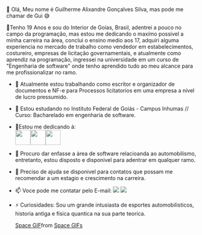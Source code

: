 🔹 Olá, Meu nome é Guilherme Alixandre Gonçalves Silva, mas pode me chamar de Gui 😅

🔹Tenho 19 Anos e sou do Interior de Goias, Brasil, adentrei a pouco no campo da programação, mas estou me dedicando o maxímo possivel a minha carreira na área, conclui o ensino medio aos 17, adquiri alguma experiencia no mercado de trabalho como vendedor em estabelecimentos, costureiro, empresas de licitação governamentais, e atualmente como aprendiz na programação, ingressei na universidade em um curso de "Engenharia de software" onde tenho aprendido tudo ao meu alcance para me profissionalizar no ramo. 

- 🔭 Atualmente estou trabalhando como escritor e organizador de documentos e NF-e para Processos licitatorios em uma empresa a nível de lucro pressumido.
  
- 🌱 Estou estudando no Instituto Federal de Goiás - Campus Inhumas // Curso: Bacharelado em engenharia de software.
  
- 🔹Estou me dedicando á:            
<img src="https://cdn.jsdelivr.net/gh/devicons/devicon/icons/c/c-plain.svg"  width="40" height="40"/><img src="https://cdn.jsdelivr.net/gh/devicons/devicon/icons/pycharm/pycharm-plain-wordmark.svg"  width="40" height="40"/><img src="https://cdn.jsdelivr.net/gh/devicons/devicon/icons/vscode/vscode-original-wordmark.svg"  width="40" height="40"/>
      
- 👯 Procuro dar enfasse a área de software relacioanda ao automobilismo, entretanto, estou disposto e disponivel para adentrar em qualquer ramo.
  
- 🤔 Preciso de ajuda se disponivel para contatos que possam me recomendar a um estagio e crescimento na carreira.
  
- 📫 Voce pode me contatar pelo E-mail: <a href = "mailto:Guilhermealixanre8@gmail.com"><img loading="lazy" src="https://img.shields.io/badge/Gmail-D14836?style=for-the-badge&logo=gmail&logoColor=white" target="_blank"></a> <a href="https://instagram.com/_guilherme_ags_" target="_blank"><img loading="lazy" src="https://img.shields.io/badge/-Instagram-%23E4405F?style=for-the-badge&logo=instagram&logoColor=white" target="_blank"></a>

- ⚡ Curiosidades: Sou um grande intusiasta de esportes automobilisticos, historia antiga e física quantica na sua parte teorica.
  <div class="tenor-gif-embed" data-postid="20902822" data-share-method="host" data-aspect-ratio="1" data-width="100%"><a href="https://tenor.com/view/space-gif-20902822">Space GIF</a>from <a href="https://tenor.com/search/space-gifs">Space GIFs</a></div> <script type="text/javascript" async src="https://tenor.com/embed.js"></script>

